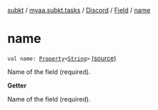[subkt](../../../index.md) / [myaa.subkt.tasks](../../index.md) / [Discord](../index.md) / [Field](index.md) / [name](./name.md)

# name

`val name: `[`Property`](https://docs.gradle.org/current/javadoc/org/gradle/api/provider/Property.html)`<`[`String`](https://kotlinlang.org/api/latest/jvm/stdlib/kotlin/-string/index.html)`>` [(source)](https://github.com/Myaamori/SubKt/blob/0.1.19/src/main/kotlin/myaa/subkt/tasks/discordtask.kt#L225)

Name of the field (required).

**Getter**

Name of the field (required).

